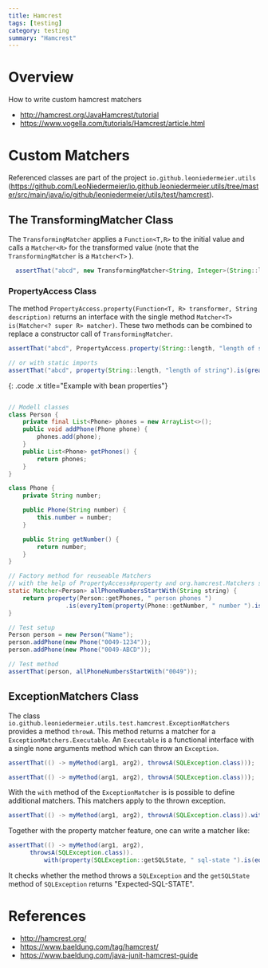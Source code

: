 ```yaml
---
title: Hamcrest
tags: [testing]
category: testing
summary: "Hamcrest"
---
```


# Overview

How to write custom hamcrest matchers

* <http://hamcrest.org/JavaHamcrest/tutorial>
* <https://www.vogella.com/tutorials/Hamcrest/article.html>

# Custom Matchers

Referenced classes are part of the project `io.github.leoniedermeier.utils` (<https://github.com/LeoNiedermeier/io.github.leoniedermeier.utils/tree/master/src/main/java/io/github/leoniedermeier/utils/test/hamcrest>).

## The TransformingMatcher Class
The `TransformingMatcher` applies a `Function<T,R>` to the initial value and calls a 
`Matcher<R>` for the transformed value (note that the `TransformingMatcher` is a `Matcher<T>` ).

~~~java
  assertThat("abcd", new TransformingMatcher<String, Integer>(String::length, "myText", Matchers.greaterThan(2)));
~~~

### PropertyAccess Class
The method `PropertyAccess.property(Function<T, R> transformer, String description)` returns an interface with the single method 
`Matcher<T> is(Matcher<? super R> matcher)`. These two methods can be combined to replace a constructor call of `TransformingMatcher`.   

~~~java
assertThat("abcd", PropertyAccess.property(String::length, "length of string").is(Matchers.greaterThan(2)));

// or with static imports
assertThat("abcd", property(String::length, "length of string").is(greaterThan(2)));
~~~

{: .code .x title="Example with bean properties"}
~~~java

// Modell classes
class Person {
    private final List<Phone> phones = new ArrayList<>();
    public void addPhone(Phone phone) {
        phones.add(phone);
    }
    public List<Phone> getPhones() {
        return phones;
    }
}

class Phone {
    private String number;

    public Phone(String number) {
        this.number = number;
    }

    public String getNumber() {
        return number;
    }
}

// Factory method for reuseable Matchers
// with the help of PropertyAccess#property and org.hamcrest.Matchers static methods
static Matcher<Person> allPhoneNumbersStartWith(String string) {
    return property(Person::getPhones, " person phones ")
                .is(everyItem(property(Phone::getNumber, " number ").is(startsWith(string))));
}

// Test setup
Person person = new Person("Name");
person.addPhone(new Phone("0049-1234"));
person.addPhone(new Phone("0049-ABCD"));

// Test method
assertThat(person, allPhoneNumbersStartWith("0049"));
~~~


## ExceptionMatchers Class
The class `io.github.leoniedermeier.utils.test.hamcrest.ExceptionMatchers` provides a method `throwA`. This method returns a 
matcher for a `ExceptionMatchers.Executable`. An `Executable` is a functional 
interface with a single none arguments method which can throw an `Exception`.

~~~java
assertThat(() -> myMethod(arg1, arg2), throwsA(SQLException.class)));
~~~


~~~java
assertThat(() -> myMethod(arg1, arg2), throwsA(SQLException.class)));
~~~

With the `with` method of the `ExceptionMatcher` is is possible to define additional matchers. This matchers apply to the thrown exception.

~~~java
assertThat(() -> myMethod(arg1, arg2), throwsA(SQLException.class)).with(matcherForException) ));
~~~

Together with the property matcher feature, one can write a matcher like:

~~~java
assertThat(() -> myMethod(arg1, arg2), 
      throwsA(SQLException.class)).
          with(property(SQLException::getSQLState, " sql-state ").is(equalTo("Expected-SQL-STATE"))));
~~~

It checks whether the method throws a `SQLException` and the `getSQLState` method of `SQLException` returns "Expected-SQL-STATE".

# References

* <http://hamcrest.org/>
* <https://www.baeldung.com/tag/hamcrest/>
* <https://www.baeldung.com/java-junit-hamcrest-guide>  